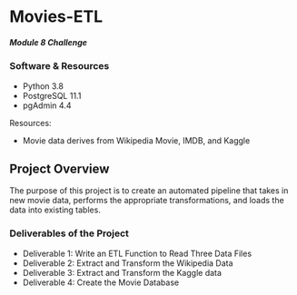 # Movies-ETL
##### Module 8 Challenge

### Software & Resources
- Python 3.8
- PostgreSQL 11.1
- pgAdmin 4.4

Resources:
  - Movie data derives from Wikipedia Movie, IMDB, and Kaggle

## Project Overview
The purpose of this project is to create an automated pipeline that takes in new movie data, performs the appropriate transformations, and loads the data into existing tables.

### Deliverables of the Project
- Deliverable 1: Write an ETL Function to Read Three Data Files
- Deliverable 2: Extract and Transform the Wikipedia Data
- Deliverable 3: Extract and Transform the Kaggle data
- Deliverable 4: Create the Movie Database
